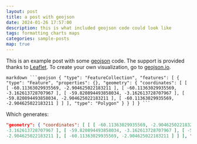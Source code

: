```yaml
---
layout: post
title: a post with geojson
date: 2024-01-26 17:57:00
description: this is what included geojson code could look like
tags: formatting charts maps
categories: sample-posts
map: true
---
```

This is an example post with some [geojson](https://geojson.org/) code. The support is provided
thanks to [Leaflet](https://leafletjs.com/). To create your own visualization, go to
[geojson.io](https://geojson.io/).

````markdown ```geojson { "type": "FeatureCollection", "features": [ { "type": "Feature",
"properties": {}, "geometry": { "coordinates": [ [ [ -60.11363029935569, -2.904625022183211 ], [
-60.11363029935569, -3.162613728707967 ], [ -59.820894493858034, -3.162613728707967 ], [
-59.820894493858034, -2.904625022183211 ], [ -60.11363029935569, -2.904625022183211 ] ] ], "type":
"Polygon" } } ] } ``` ````

Which generates:

```geojson { "type": "FeatureCollection", "features": [ { "type": "Feature", "properties": {},
"geometry": { "coordinates": [ [ [ -60.11363029935569, -2.904625022183211 ], [ -60.11363029935569,
-3.162613728707967 ], [ -59.820894493858034, -3.162613728707967 ], [ -59.820894493858034,
-2.904625022183211 ], [ -60.11363029935569, -2.904625022183211 ] ] ], "type": "Polygon" } } ] } ```
